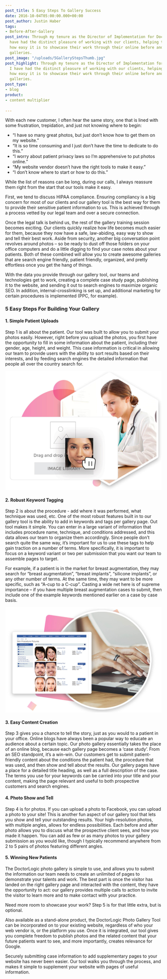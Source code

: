 ```yaml
---
post_title: 5 Easy Steps To Gallery Success
date: 2016-10-04T05:00:00.000+00:00
post_author: Justin Haber
tags:
- Before-After-Gallery
post_intro: Through my tenure as the Director of Implementation for DoctorLogic, I
  have had the distinct pleasure of working with our clients, helping them to understand
  how easy it is to showcase their work through their online before and after photo
  galleries.
post_image: "/uploads/5GalleryStepsThumb.jpg"
post_highlight: Through my tenure as the Director of Implementation for DoctorLogic,
  I have had the distinct pleasure of working with our clients, helping them to understand
  how easy it is to showcase their work through their online before and after photo
  galleries.
post_type:
- blog
product:
- content multiplier

---
```

With each new customer, I often hear the same story, one that is lined with some frustration, trepidation, and just not knowing where to begin:

* “I have so many great photos, but just don’t know how to get them on my website.”
* “It is so time consuming and I just don’t have the time to dedicate to do this.”
* “I worry about patient privacy laws so I’m apprehensive to put photos online.”
* “My website vendor doesn’t have the right tools to make it easy.”
* “I don’t know where to start or how to do this.”

While the list of reasons can be long, during our calls, I always reassure them right from the start that our tools make it easy.

First, we tend to discuss HIPAA compliance. Ensuring compliancy is a big concern for most of our clients and our gallery tool is the best way for them to provide their sensitive patient information to us. This is achieved through a process vetted by our legal team and over a secure connection.

Once the legal talk is behind us, the rest of the gallery training session becomes exciting. Our clients quickly realize how life becomes much easier for them, because they now have a safe, law-abiding, easy way to show and tell their best work. Aside from security, another big conversation point revolves around photos – so be ready to dust off those folders on your office computers and do a little digging to find your case notes about your patients. Both of these combined will allow you to create awesome galleries that are search engine friendly, patient friendly, organized, and pretty effortless once you get the hang of things.

With the data you provide through our gallery tool, our teams and technologies get to work, creating a complete case study page, publishing it to the website, and sending it out to search engines to maximize organic SEO. In addition, internal-crosslinking is set up, and additional marketing for certain procedures is implemented (PPC, for example).

### 5 Easy Steps For Building Your Gallery

#### 1. Simple Patient Uploads

Step 1 is all about the patient. Our tool was built to allow you to submit your photos easily. However, right before you upload the photos, you first have the opportunity to fill in some information about the patient, including their gender, age, height, and weight. This case information is critical in allowing our team to provide users with the ability to sort results based on their interests, and by feeding search engines the detailed information that people all over the country search for.

![](/uploads/photo-upload.jpg)

#### 2. Robust Keyword Tagging

Step 2 is about the procedure - add where it was performed, what technique was used, etc. One of the most robust features built in to our gallery tool is the ability to add in keywords and tags per gallery page. Out tool makes it simple. You can enter in a large variant of information that includes procedure name, technique, and conditions addressed, and this data allows our team to organize them accordingly. Since people don’t search quite the same way, it’s important for us to use these tags to help gain traction on a number of terms. More specifically, it is important to focus on a keyword variant or two per submission that you want our team to assemble pages to target.

For example, if a patient is in the market for breast augmentation, they may search for “breast augmentation”, “breast implants”, “silicone implants”, or any other number of terms. At the same time, they may want to be more specific, such as “A-cup to a C-cup”. Casting a wide net here is of supreme importance – if you have multiple breast augmentation cases to submit, then include one of the example keywords mentioned earlier on a case by case basis.

![](/uploads/gallery-list.jpg)

#### 3. Easy Content Creation

Step 3 gives you a chance to tell the story, just as you would to a patient in your office. Online blogs have always been a popular way to educate an audience about a certain topic. Our photo gallery essentially takes the place of an online blog, because each gallery page becomes a ‘case study’. From an SEO standpoint, it’s a win-win. Our customers get to submit patient-friendly content about the conditions the patient had, the procedure that was used, and then show and tell about the results. Our gallery pages have a place for a detailed title heading, as well as a full description of the case. The terms you use for your keywords can be carried into your title and your content, making the page relevant and useful to both prospective customers and search engines.

#### 4. Photo Show and Tell

Step 4 is for photos. If you can upload a photo to Facebook, you can upload a photo to your site! This is another fun aspect of our gallery tool that lets you show and tell your outstanding results. Your high-resolution photos, with multiple angles, allows for endless possibilities. Each before and after photo allows you to discuss what the prospective client sees, and how you made it happen. You can add as few or as many photos to your gallery submission as you would like, though I typically recommend anywhere from 2 to 5 pairs of photos featuring different angles.

#### 5. Winning New Patients

The DoctorLogic photo gallery is simple to use, and allows you to submit the information our team needs to create an unlimited of pages to demonstrate your talents and work. The best part is once the visitor has landed on the right gallery page and interacted with the content, they have the opportunity to act: our gallery provides multiple calls to action to invite the visitor to learn more and to make contact with your practice.

Need more room to showcase your work? Step 5 is for that little extra, but is optional.

Also available as a stand-alone product, the DoctorLogic Photo Gallery Tool can be incorporated on to your existing website, regardless of who your web vendor is, or the platform you use. Once it is integrated, our tool gives you complete freedom to publish photos and the related content that your future patients want to see, and more importantly, creates relevance for Google.

Securely submitting case information to add supplementary pages to your website has never been easier. Our tool walks you through the process, and makes it simple to supplement your website with pages of useful information.